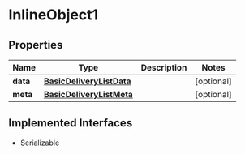 

# InlineObject1


## Properties

Name | Type | Description | Notes
------------ | ------------- | ------------- | -------------
**data** | [**BasicDeliveryListData**](BasicDeliveryListData.md) |  |  [optional]
**meta** | [**BasicDeliveryListMeta**](BasicDeliveryListMeta.md) |  |  [optional]


## Implemented Interfaces

* Serializable


